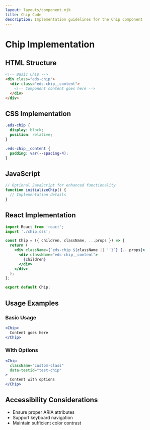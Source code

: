 ```yaml
---
layout: layouts/component.njk
title: Chip Code
description: Implementation guidelines for the Chip component
---
```


# Chip Implementation

## HTML Structure

```html
<!-- Basic Chip -->
<div class="eds-chip">
  <div class="eds-chip__content">
    <!-- Component content goes here -->
  </div>
</div>
```

## CSS Implementation

```css
.eds-chip {
  display: block;
  position: relative;
}

.eds-chip__content {
  padding: var(--spacing-4);
}
```

## JavaScript

```javascript
// Optional JavaScript for enhanced functionality
function initializeChip() {
  // Implementation details
}
```

## React Implementation

```jsx
import React from 'react';
import './chip.css';

const Chip = ({ children, className, ...props }) => {
  return (
    <div className={`eds-chip ${className || ''}`} {...props}>
      <div className="eds-chip__content">
        {children}
      </div>
    </div>
  );
};

export default Chip;
```

## Usage Examples

### Basic Usage

```jsx
<Chip>
  Content goes here
</Chip>
```

### With Options

```jsx
<Chip 
  className="custom-class"
  data-testid="test-chip"
>
  Content with options
</Chip>
```

## Accessibility Considerations

- Ensure proper ARIA attributes
- Support keyboard navigation
- Maintain sufficient color contrast
